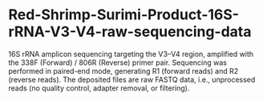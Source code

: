 # Red-Shrimp-Surimi-Product-16S-rRNA-V3-V4-raw-sequencing-data
16S rRNA amplicon sequencing targeting the V3–V4 region, amplified with the 338F (Forward) / 806R (Reverse) primer pair.  Sequencing was performed in paired-end mode, generating R1 (forward reads) and R2 (reverse reads).  The deposited files are raw FASTQ data, i.e., unprocessed reads (no quality control, adapter removal, or filtering).
